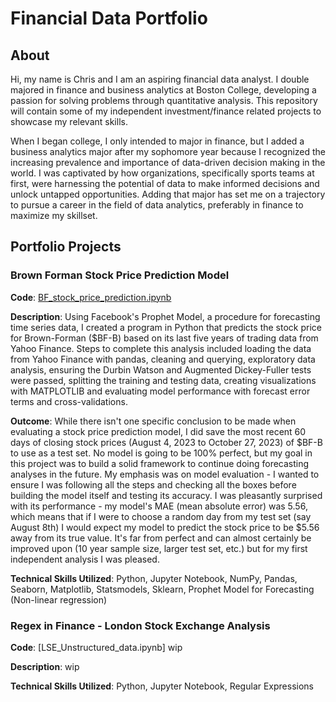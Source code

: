 # Financial Data Portfolio

## About
Hi, my name is Chris and I am an aspiring financial data analyst. I double majored in finance and business analytics at Boston College, developing a passion for solving problems through quantitative analysis. This repository will contain some of my independent investment/finance related projects to showcase my relevant skills.

When I began college, I only intended to major in finance, but I added a business analytics major after my sophomore year because I recognized the increasing prevalence and importance of data-driven decision making in the world. I was captivated by how organizations, specifically sports teams at first, were harnessing the potential of data to make informed decisions and unlock untapped opportunities. Adding that major has set me on a trajectory to pursue a career in the field of data analytics, preferably in finance to maximize my skillset.

## Portfolio Projects

### Brown Forman Stock Price Prediction Model
**Code**: [BF_stock_price_prediction.ipynb](https://github.com/csnow27/Financial-Data-Portfolio/blob/main/BF_stock_price_prediction.ipynb)

**Description**: Using Facebook's Prophet Model, a procedure for forecasting time series data, I created a program in Python that predicts the stock price for Brown-Forman ($BF-B) based on its last five years of trading data from Yahoo Finance. Steps to complete this analysis included loading the data from Yahoo Finance with pandas, cleaning and querying, exploratory data analysis, ensuring the Durbin Watson and Augmented Dickey-Fuller tests were passed, splitting the training and testing data, creating visualizations with MATPLOTLIB and evaluating model performance with forecast error terms and cross-validations. 

**Outcome**: While there isn't one specific conclusion to be made when evaluating a stock price prediction model, I did save the most recent 60 days of closing stock prices (August 4, 2023 to October 27, 2023) of $BF-B to use as a test set. No model is going to be 100% perfect, but my goal in this project was to build a solid framework to continue doing forecasting analyses in the future. My emphasis was on model evaluation - I wanted to ensure I was following all the steps and checking all the boxes before building the model itself and testing its accuracy. I was pleasantly surprised with its performance - my model's MAE (mean absolute error) was 5.56, which means that if I were to choose a random day from my test set (say August 8th) I would expect my model to predict the stock price to be $5.56 away from its true value. It's far from perfect and can almost certainly be improved upon (10 year sample size, larger test set, etc.) but for my first independent analysis I was pleased.

**Technical Skills Utilized**: Python, Jupyter Notebook, NumPy, Pandas, Seaborn, Matplotlib, Statsmodels, Sklearn, Prophet Model for Forecasting (Non-linear regression)

### Regex in Finance - London Stock Exchange Analysis
**Code**: [LSE_Unstructured_data.ipynb] wip

**Description**: wip

**Technical Skills Utilized**: Python, Jupyter Notebook, Regular Expressions
